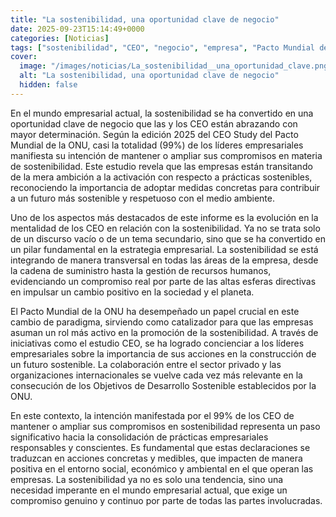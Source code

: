 ```yaml
---
title: "La sostenibilidad, una oportunidad clave de negocio"
date: 2025-09-23T15:14:49+0000
categories: [Noticias]
tags: ["sostenibilidad", "CEO", "negocio", "empresa", "Pacto Mundial de la ONU", "prácticas sostenibles", "compromisos."]
cover:
  image: "/images/noticias/La_sostenibilidad__una_oportunidad_clave.png"
  alt: "La sostenibilidad, una oportunidad clave de negocio"
  hidden: false
---
```


En el mundo empresarial actual, la sostenibilidad se ha convertido en una oportunidad clave de negocio que las y los CEO están abrazando con mayor determinación. Según la edición 2025 del CEO Study del Pacto Mundial de la ONU, casi la totalidad (99%) de los líderes empresariales manifiesta su intención de mantener o ampliar sus compromisos en materia de sostenibilidad. Este estudio revela que las empresas están transitando de la mera ambición a la activación con respecto a prácticas sostenibles, reconociendo la importancia de adoptar medidas concretas para contribuir a un futuro más sostenible y respetuoso con el medio ambiente.

Uno de los aspectos más destacados de este informe es la evolución en la mentalidad de los CEO en relación con la sostenibilidad. Ya no se trata solo de un discurso vacío o de un tema secundario, sino que se ha convertido en un pilar fundamental en la estrategia empresarial. La sostenibilidad se está integrando de manera transversal en todas las áreas de la empresa, desde la cadena de suministro hasta la gestión de recursos humanos, evidenciando un compromiso real por parte de las altas esferas directivas en impulsar un cambio positivo en la sociedad y el planeta.

El Pacto Mundial de la ONU ha desempeñado un papel crucial en este cambio de paradigma, sirviendo como catalizador para que las empresas asuman un rol más activo en la promoción de la sostenibilidad. A través de iniciativas como el estudio CEO, se ha logrado concienciar a los líderes empresariales sobre la importancia de sus acciones en la construcción de un futuro sostenible. La colaboración entre el sector privado y las organizaciones internacionales se vuelve cada vez más relevante en la consecución de los Objetivos de Desarrollo Sostenible establecidos por la ONU.

En este contexto, la intención manifestada por el 99% de los CEO de mantener o ampliar sus compromisos en sostenibilidad representa un paso significativo hacia la consolidación de prácticas empresariales responsables y conscientes. Es fundamental que estas declaraciones se traduzcan en acciones concretas y medibles, que impacten de manera positiva en el entorno social, económico y ambiental en el que operan las empresas. La sostenibilidad ya no es solo una tendencia, sino una necesidad imperante en el mundo empresarial actual, que exige un compromiso genuino y continuo por parte de todas las partes involucradas.
